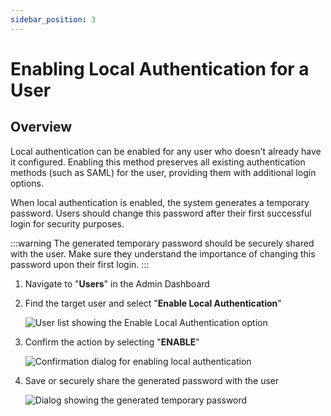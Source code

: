 ```yaml
---
sidebar_position: 3
---
```


# Enabling Local Authentication for a User

## Overview

Local authentication can be enabled for any user who doesn't already have it
configured. Enabling this method preserves all existing authentication methods
(such as SAML) for the user, providing them with additional login options.

When local authentication is enabled, the system generates a temporary
password. Users should change this password after their first successful login
for security purposes.

:::warning
The generated temporary password should be securely shared with the user. Make
sure they understand the importance of changing this password upon their first
login.
:::

1. Navigate to "**Users**" in the Admin Dashboard

2. Find the target user and select "**Enable Local Authentication**"

   ![User list showing the Enable Local Authentication option](/img/local/enable-password-index.png)

3. Confirm the action by selecting "**ENABLE**"

   ![Confirmation dialog for enabling local authentication](/img/local/enable-password-confirmation.png)

4. Save or securely share the generated password with the user

   ![Dialog showing the generated temporary password](/img/local/enable-password.png)
